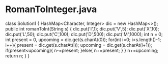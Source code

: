 # RomanToInteger.java

class Solution1 {
    HashMap<Character, Integer> dic = new HashMap<>();
    public int romanToInt(String s) {
        dic.put('I',1);
        dic.put('V',5);
        dic.put('X',10);
        dic.put('L',50);
        dic.put('C',100);
        dic.put('D',500);
        dic.put('M',1000);
        int n = 0;
        int present = 0, upcoming = dic.get(s.charAt(0));
        for(int i=0; i<s.length()-1; i++){
            present = dic.get(s.charAt(i));
            upcoming = dic.get(s.charAt(i+1));
            if(present<upcoming){
                n-=present;
            }else{
                n+=present;
            }
        }
        n+=upcoming;
        return n;
    }
}
